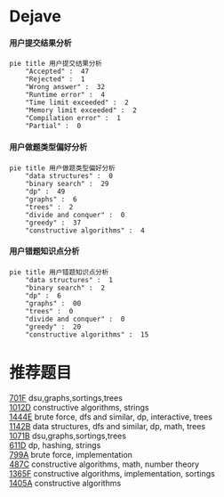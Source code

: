 # Dejave

<!-- tabs:start -->



#### **用户提交结果分析**

```mermaid
pie title 用户提交结果分析
    "Accepted" :  47
    "Rejected" :  1
    "Wrong answer" :  32
    "Runtime error" :  4
    "Time limit exceeded" :  2
    "Memory limit exceeded" :  2
    "Compilation error" :  1
    "Partial" :  0
```

#### **用户做题类型偏好分析**

```mermaid
pie title 用户做题类型偏好分析
    "data structures" :  0
    "binary search" :  29
    "dp" :  49
    "graphs" :  6
    "trees" :  2
    "divide and conquer" :  0
    "greedy" :  37
    "constructive algorithms" :  4
```
#### **用户错题知识点分析**

```mermaid
pie title 用户错题知识点分析
    "data structures" :  1
    "binary search" :  2
    "dp" :  6
    "graphs" :  00
    "trees" :  0
    "divide and conquer" :  0
    "greedy" :  20
    "constructive algorithms" :  15
```



<!-- tabs:end -->
# 推荐题目
[701F](https://codeforces.com/contest/701/problem/F)		dsu,graphs,sortings,trees		  
[1012D](https://codeforces.com/contest/1012/problem/D)		constructive algorithms,
                        strings		  
[1444E](https://codeforces.com/contest/1444/problem/E)		brute force,
                        dfs and similar,
                        dp,
                        interactive,
                        trees		  
[1142B](https://codeforces.com/contest/1142/problem/B)		data structures,
                        dfs and similar,
                        dp,
                        math,
                        trees		  
[1071B](https://codeforces.com/contest/1071/problem/B)		dsu,graphs,sortings,trees		  
[611D](https://codeforces.com/contest/611/problem/D)		dp,
                        hashing,
                        strings		  
[799A](https://codeforces.com/contest/799/problem/A)		brute force,
                        implementation		  
[487C](https://codeforces.com/contest/487/problem/C)		constructive algorithms,
                        math,
                        number theory		  
[1365F](https://codeforces.com/contest/1365/problem/F)		constructive algorithms,
                        implementation,
                        sortings		  
[1405A](https://codeforces.com/contest/1405/problem/A)		constructive algorithms		  
